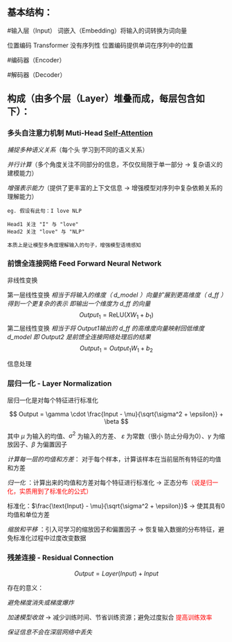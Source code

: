 ## 基本结构：

#输入层（Input）
词嵌入（Embedding）将输入的词转换为词向量

位置编码 Transformer 没有序列性 位置编码提供单词在序列中的位置

 #编码器（Encoder）

 #解码器（Decoder）

## 构成（由多个层（Layer）堆叠而成，每层包含如下）：

### 多头自注意力机制 Muti-Head [Self-Attention](Self-Attention.md)

*捕捉多种语义关系*（每个头 学习到不同的语义关系）

*并行计算*（多个角度关注不同部分的信息，不仅仅局限于单一部分 -> 复杂语义的建模能力）

*增强表示能力*（提供了更丰富的上下文信息 -> 增强模型对序列中复杂依赖关系的理解能力）

```
eg. 假设有此句：I love NLP

Head1 关注 "I" 与 "love" 
Head2 关注 "love" 与 "NLP"

本质上是让模型多角度理解输入的句子，增强模型语境感知
```
### 前馈全连接网络 Feed Forward Neural Network

非线性变换

第一层线性变换
*相当于将输入的维度（ d_model ）向量扩展到更高维度（ d_ff ）得到一个更复杂的表示 即输出一个维度为 d_ff 的向量*
$$
Output_{1}= \text{ReLU}(XW_{1}+b_{1})
$$
第二层线性变换
*相当于将 Output1输出的 d_ff 的高维度向量映射回低维度 d_model 即 Output2 是前馈全连接网络处理后的结果*
$$
Output_{1} = Output_{1}W_{1} + b_{2}
$$


信息处理

### 层归一化 - Layer Normalization

层归一化是对每个特征进行标准化

$$
Output = \gamma \cdot \frac{Input - \mu}{\sqrt{\sigma^2 + \epsilon}} + \beta
$$

其中 $μ$ 为输入的均值、$σ^2$ 为输入的方差、 $ε$ 为常数（很小 防止分母为0）、$γ$ 为缩放因子、$β$ 为偏置因子

*计算每一层的均值和方差*： 对于每个样本，计算该样本在当前层所有特征的均值和方差

*归一化* ：计算出来的均值和方差对每个特征进行标准化 -> 正态分布<font color = red>（说是归一化，实质用到了标准化的公式）</font>

标准化：$\frac{\text{Input} - \mu}{\sqrt{\sigma^2 + \epsilon}}$ -> 使其具有0均值和单位方差

*缩放和平移* ：引入可学习的缩放因子和偏置因子 -> 恢复输入数据的分布特征，避免标准化过程中过度改变数据





### 残差连接 - Residual Connection 
$$
Output = Layer(Input) + Input
$$

存在的意义：

*避免梯度消失或梯度爆炸*

*加速模型收敛* -> 减少训练时间、节省训练资源；避免过度拟合 <font color = red>提高训练效率</font>

*保证信息不会在深层网络中丢失*

